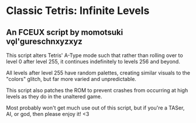 # Classic Tetris: Infinite Levels
## An FCEUX script by momotsuki vǫl'gureschnxyzxyz

This script alters Tetris' A-Type mode such that rather than
rolling over to level 0 after level 255, it continues
indefinitely to levels 256 and beyond.

All levels after level 255 have random palettes, creating
similar visuals to the "colors" glitch, but
far more varied and unpredictable.

This script also patches the ROM to prevent crashes from
occurring at high levels as they do in the unaltered game.

Most probably won't get much use out of this script,
but if you're a TASer, AI, or god, then please enjoy it! <3